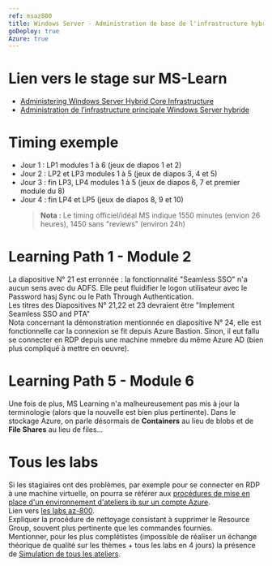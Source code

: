 ```yaml
---
ref: msaz800
title: Windows Server - Administration de base de l'infrastructure hybride
goDeploy: true
Azure: true
---
```

# Lien vers le stage sur MS-Learn
- [Administering Windows Server Hybrid Core Infrastructure](https://learn.microsoft.com/en-us/training/courses/az-800t00)
- [Administration de l’infrastructure principale Windows Server hybride](https://learn.microsoft.com/fr-fr/training/courses/az-800t00)
# Timing exemple
- Jour 1 : LP1 modules 1 à 6 (jeux de diapos 1 et 2)
- Jour 2 : LP2 et LP3 modules 1 à 5 (jeux de diapos 3, 4 et 5)
- Jour 3 : fin LP3, LP4 modules 1 à 5 (jeux de diapos 6, 7 et premier module du 8)
- Jour 4 : fin LP4 et LP5 (jeux de diapos 8, 9 et 10)
  >**Nota :** Le timing officiel/idéal MS indique 1550 minutes (envion 26 heures), 1450 sans "reviews" (environ 24h)
# Learning Path 1 - Module 2
La diapositive N° 21 est erronnée : la fonctionnalité "Seamless SSO" n'a aucun sens avec du ADFS. Elle peut fluidifier le logon utilisateur avec le Password hasj Sync ou le Path Through Authentication.  
Les titres des Diapositives N° 21,22 et 23 devraient être "Implement Seamless SSO and PTA"  
Nota concernant la démonstration mentionnée en diapositive N° 24, elle est fonctionnelle car la connexion se fit depuis Azure Bastion. Sinon, il eut fallu se connecter en RDP depuis une machine mmebre du même Azure AD (bien plus compliqué à mettre en oeuvre).
# Learning Path 5 - Module 6
Une fois de plus, MS Learning n'a malheureusement pas mis à jour la terminologie (alors que la nouvelle est bien plus pertinente). Dans le stockage Azure, on parle désormais de **Containers** au lieu de blobs et de **File Shares** au lieu de files...
# Tous les labs
Si les stagiaires ont des problèmes, par exemple pour se connecter en RDP à une machine virtuelle, on pourra se référer aux [procédures de mise en place d'un environnement d'ateliers ib sur un compte Azure](https://github.com/renaudwangler/ib/blob/master/extra/ibAzureLabs.md#mise-en-place-dun-environnement-dateliers-ib-sur-un-compte-azure).  
Lien vers [les labs az-800](https://microsoftlearning.github.io/AZ-800-Administering-Windows-Server-Hybrid-Core-Infrastructure/).  
Expliquer la procédure de nettoyage consistant à supprimer le Resource Group, souvent plus pertinente que les commandes fournies.  
Mentionner, pour les plus complétistes (impossible de réaliser un échange théorique de qualité sur les thèmes + tous les labs en 4 jours) la présence de [Simulation de tous les ateliers](https://mslabs.cloudguides.com/guides/AZ-800%20Lab%20Simulations%20-%20Administering%20Windows%20Server%20Hybrid%20Core%20Infrastructure).